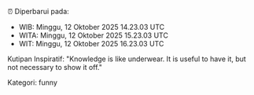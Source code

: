 ⏰ Diperbarui pada:
- WIB: Minggu, 12 Oktober 2025 14.23.03 UTC
- WITA: Minggu, 12 Oktober 2025 15.23.03 UTC
- WIT: Minggu, 12 Oktober 2025 16.23.03 UTC

Kutipan Inspiratif:
"Knowledge is like underwear. It is useful to have it, but not necessary to show it off."


Kategori: funny

